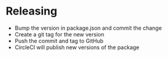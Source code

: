 # Releasing

- Bump the version in package.json and commit the change
- Create a git tag for the new version
- Push the commit and tag to GitHub
- CircleCI will publish new versions of the package
